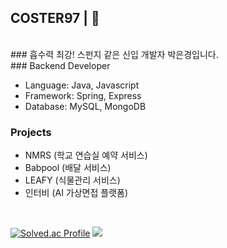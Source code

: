 ## COSTER97 | 🧽
<br>
### 흡수력 최강! 스펀지 같은 신입 개발자 박은경입니다.

<br>
### Backend Developer

- Language: Java, Javascript
- Framework: Spring, Express
- Database: MySQL, MongoDB

### Projects

- NMRS (학교 연습실 예약 서비스)
- Babpool (배달 서비스)
- LEAFY (식물관리 서비스)
- 인터비 (AI 가상면접 플랫폼)

<br>

<div align="start">


[![Solved.ac Profile](http://mazassumnida.wtf/api/v2/generate_badge?boj=dmsrud1501222)](https://solved.ac/dmsrud1501222/) <img src="http://mazandi.herokuapp.com/api?handle=dmsrud1501222&theme=dark"/>

<!--
**Coster97/Coster97** is a ✨ _special_ ✨ repository because its `README.md` (this file) appears on your GitHub profile.

Here are some ideas to get you started:

- 🔭 I’m currently working on ...
- 🌱 I’m currently learning ...
- 👯 I’m looking to collaborate on ...
- 🤔 I’m looking for help with ...
- 💬 Ask me about ...
- 📫 How to reach me: ...
- 😄 Pronouns: ...
- ⚡ Fun fact: ...
-->
